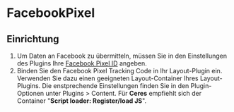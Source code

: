 # FacebookPixel

## Einrichtung
1. Um Daten an Facebook zu übermitteln, müssen Sie in den Einstellungen des Plugins Ihre [Facebook Pixel ID](https://www.facebook.com/business/help/952192354843755) angeben.
2. Binden Sie den Facebook Pixel Tracking Code in Ihr Layout-Plugin ein. Verwenden Sie dazu einen geeigneten Layout-Container Ihres Layout-Plugins.
Die enstprechende Einstellungen finden Sie in den Plugin-Optionen unter Plugins > Content.
Für **Ceres** empfiehlt sich der Container "**Script loader: Register/load JS**".
